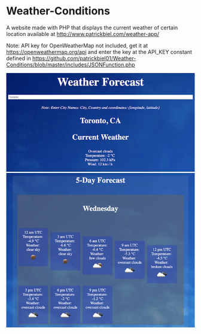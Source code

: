 # Weather-Conditions
A website made with PHP that displays the current weather of certain location available at http://www.patrickbiel.com/weather-app/

Note: API key for OpenWeatherMap not included, get it at https://openweathermap.org/api and enter the key at the API_KEY constant defined in https://github.com/patrickbiel01/Weather-Conditions/blob/master/includes/JSONFunction.php

![Location Query](https://github.com/patrickbiel01/Weather-Conditions/blob/master/weather-query.png)
![Forecast](https://github.com/patrickbiel01/Weather-Conditions/blob/master/weather-forecast.png)
